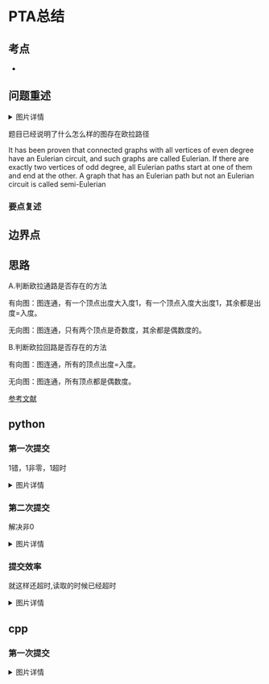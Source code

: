 # PTA总结
## 考点
+ 


## 问题重述
<details><summary>图片详情</summary><img src="https://raw.githubusercontent.com/ednow/cloudimg/main/githubio/20210827231138.png" alt="找不到图片(Image not found)" onerror="this.onerror=null;this.src='https://gitee.com/ednow/cloudimg/raw/main/githubio/20210827231138.png';" /></details>

题目已经说明了什么怎么样的图存在欧拉路径

It has been proven that connected graphs with all vertices of even degree have an Eulerian circuit, and such graphs are called Eulerian. If there are exactly two vertices of odd degree, all Eulerian paths start at one of them and end at the other. A graph that has an Eulerian path but not an Eulerian circuit is called semi-Eulerian

### 要点复述


## 边界点

## 思路
A.判断欧拉通路是否存在的方法

有向图：图连通，有一个顶点出度大入度1，有一个顶点入度大出度1，其余都是出度=入度。

无向图：图连通，只有两个顶点是奇数度，其余都是偶数度的。

B.判断欧拉回路是否存在的方法

有向图：图连通，所有的顶点出度=入度。

无向图：图连通，所有顶点都是偶数度。

[参考文献](https://www.cnblogs.com/wkfvawl/p/9626163.html)

## python

### 第一次提交
1错，1非零，1超时
<details><summary>图片详情</summary><img src="https://raw.githubusercontent.com/ednow/cloudimg/main/githubio/20210828175504.png" alt="找不到图片(Image not found)" onerror="this.onerror=null;this.src='https://gitee.com/ednow/cloudimg/raw/main/githubio/20210828175504.png';" /></details>

### 第二次提交
解决非0

<details><summary>图片详情</summary><img src="https://raw.githubusercontent.com/ednow/cloudimg/main/githubio/20210828180637.png" alt="找不到图片(Image not found)" onerror="this.onerror=null;this.src='https://gitee.com/ednow/cloudimg/raw/main/githubio/20210828180637.png';" /></details>

### 提交效率
就这样还超时,读取的时候已经超时

<details><summary>图片详情</summary><img src="https://raw.githubusercontent.com/ednow/cloudimg/main/githubio/20210828181835.png" alt="找不到图片(Image not found)" onerror="this.onerror=null;this.src='https://gitee.com/ednow/cloudimg/raw/main/githubio/20210828181835.png';" /></details>

## cpp
### 第一次提交

<details><summary>图片详情</summary><img src="https://raw.githubusercontent.com/ednow/cloudimg/main/githubio/20210828184917.png" alt="找不到图片(Image not found)" onerror="this.onerror=null;this.src='https://gitee.com/ednow/cloudimg/raw/main/githubio/20210828184917.png';" /></details>